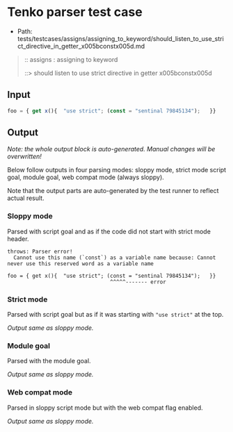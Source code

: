 # Tenko parser test case

- Path: tests/testcases/assigns/assigning_to_keyword/should_listen_to_use_strict_directive_in_getter_x005bconstx005d.md

> :: assigns : assigning to keyword
>
> ::> should listen to use strict directive in getter x005bconstx005d

## Input

`````js
foo = { get x(){  "use strict"; (const = "sentinal 79845134");   }}
`````

## Output

_Note: the whole output block is auto-generated. Manual changes will be overwritten!_

Below follow outputs in four parsing modes: sloppy mode, strict mode script goal, module goal, web compat mode (always sloppy).

Note that the output parts are auto-generated by the test runner to reflect actual result.

### Sloppy mode

Parsed with script goal and as if the code did not start with strict mode header.

`````
throws: Parser error!
  Cannot use this name (`const`) as a variable name because: Cannot never use this reserved word as a variable name

foo = { get x(){  "use strict"; (const = "sentinal 79845134");   }}
                                 ^^^^^------- error
`````

### Strict mode

Parsed with script goal but as if it was starting with `"use strict"` at the top.

_Output same as sloppy mode._

### Module goal

Parsed with the module goal.

_Output same as sloppy mode._

### Web compat mode

Parsed in sloppy script mode but with the web compat flag enabled.

_Output same as sloppy mode._
